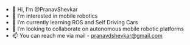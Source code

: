 - 👋 Hi, I’m @PranavShevkar
- 👀 I’m interested in mobile robotics
- 🌱 I’m currently learning ROS and Self Driving Cars
- 💞️ I’m looking to collaborate on autonomous mobile robotic platforms
- 📫 You can reach me via mail - pranavdshevkar@gmail.com

<!---
PranavShevkar/PranavShevkar is a ✨ special ✨ repository because its `README.md` (this file) appears on your GitHub profile.
You can click the Preview link to take a look at your changes.
--->
